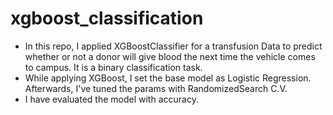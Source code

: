 # xgboost_classification

- In this repo, I applied XGBoostClassifier for a transfusion Data to predict whether or not a donor will give blood the next time the vehicle comes to campus. It is a binary classification task.
- While applying XGBoost, I set the base model as Logistic Regression. Afterwards, I've tuned the params with RandomizedSearch C.V.
- I have evaluated the model with accuracy.
